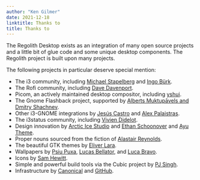 ```yaml
---
author: "Ken Gilmer"
date: 2021-12-18
linktitle: Thanks to
title: Thanks to
---
```


The Regolith Desktop exists as an integration of many open source projects and a little bit of glue code and some unique desktop components. The Regolith project is built upon many projects.  

The following projects in particular deserve special mention:

* The i3 community, including <a href="https://i3wm.org">Michael Stapelberg</a> and <a href="https://github.com/Airblader/i3">Ingo Bürk</a>.
* The Rofi community, including <a href="https://github.com/davatorium/rofi">Dave Davenport</a>.
* Picom, an actively maintained desktop compositor, including <a href="https://github.com/yshui/compton">yshui</a>.
* The Gnome Flashback project, supported by <a href="https://wiki.gnome.org/Projects/GnomeFlashback">Alberts Muktupāvels and Dmitry Shachnev</a>.
* Other i3-GNOME integrations by <a href="https://github.com/jcstr">Jesús Castro</a> and <a href="https://github.com/deuill">Alex Palaistras</a>.
* The i3status community, including <a href="https://github.com/vivien/i3blocks">Vivien Didelot</a>.
* Design innovation by <a href="https://github.com/arcticicestudio">Arctic Ice Studio</a> and <a href="https://ethanschoonover.com/solarized/">Ethan Schoonover</a> and <a href="https://github.com/ayu-theme">Ayu Theme</a>.
* Proper nouns sourced from the fiction of <a href="http://www.alastairreynolds.com/">Alastair Reynolds</a>.
* The beautiful GTK themes by <a href="https://github.com/EliverLara/Nordic">Eliver Lara</a>.
* Wallpapers by <a href="http://wallpaper-site.webflow.io/">Psiu Puxa</a>, <a href="https://unsplash.com/photos/C0OD8OM-oM0">Lucas Bellator</a>, and <a href="https://unsplash.com/photos/xnqVGsbXgV4">Luca Bravo</a>.
* Icons by <a href="https://snwh.org/paper">Sam Hewitt</a>.
* Simple and powerful build tools via the Cubic project by <a href="https://launchpad.net/cubic">PJ Singh</a>.
* Infrastructure by <a href="https://canonical.com">Canonical</a> and <a href="https://github.com">GitHub</a>.
